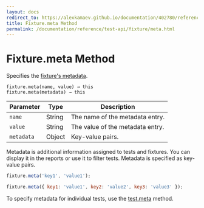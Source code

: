 ```yaml
---
layout: docs
redirect_to: https://alexkamaev.github.io/documentation/402780/reference/test-api/fixture/meta
title: Fixture.meta Method
permalink: /documentation/reference/test-api/fixture/meta.html
---
```

# Fixture.meta Method

Specifies the [fixture's metadata](../../../guides/basic-guides/organize-tests.md#specify-test-metadata).

```text
fixture.meta(name, value) → this
fixture.meta(metadata) → this
```

Parameter  | Type   | Description
---------- | ------ | -----------------
`name`     | String | The name of the metadata entry.
`value`    | String | The value of the metadata entry.
`metadata` | Object | Key-value pairs.

Metadata is additional information assigned to tests and fixtures. You can display it in the reports or use it to filter tests. Metadata is specified as key-value pairs.

```js
fixture.meta('key1', 'value1');
```

```js
fixture.meta({ key1: 'value1', key2: 'value2', key3: 'value3' });
```

To specify metadata for individual tests, use the [test.meta](../test/meta.md) method.
